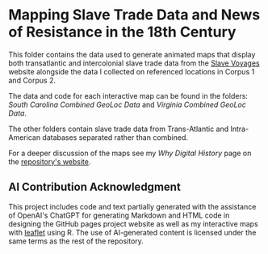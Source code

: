 # Mapping Slave Trade Data and News of Resistance in the 18th Century

This folder contains the data used to generate animated maps that display both transatlantic and intercolonial slave trade data from the [Slave Voyages](https://www.slavevoyages.org/) website alongside the data I collected on referenced locations in Corpus 1 and Corpus 2.

The data and code for each interactive map can be found in the folders: *South Carolina Combined GeoLoc Data* and *Virginia Combined GeoLoc Data*. 

The other folders contain slave trade data from Trans-Atlantic and Intra-American databases separated rather than combined.

For a deeper discussion of the maps see my *Why Digital History* page on the [repository's website](https://chloeazehr.github.io/phrasing-insurrection/).

## AI Contribution Acknowledgment
This project includes code and text partially generated with the assistance of OpenAI's ChatGPT for generating Markdown and HTML code in designing the GitHub pages project website as well as my interactive maps with [leaflet](https://leafletjs.com/) using R. The use of AI-generated content is licensed under the same terms as the rest of the repository.
